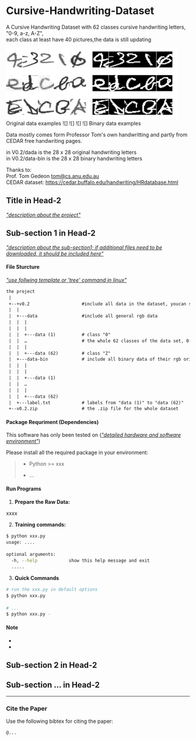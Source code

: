# Cursive-Handwriting-Dataset
A Cursive Handwriting Dataset with 62 classes cursive handwriting letters, "0-9, a-z, A-Z",\
each class at least have 40 pictures,the data is still updating


![](1.png)                            ![](2.png)\
Original data examples  ![] ![] ![] ![] Binary data examples

Data mostly comes form Professor Tom's own handwritting and partly from CEDAR free handwriting pages.

in V0.2/dada is the 28 x 28 original handwriting letters\
in V0.2/data-bin is the 28 x 28 binary handwriting letters

Thanks to:\
Prof. Tom Gedeon  tom@cs.anu.edu.au\
CEDAR dataset: https://cedar.buffalo.edu/handwriting/HRdatabase.html 

## Title in Head-2

*<u>"description about the project"</u>*



## Sub-section 1 in Head-2 

*<u>"description about the sub-section1; if  additional files need to be downloaded, it should be included here"</u>*



#### File Sturcture

*<u>"use follwing template or '[tree](https://www.tecmint.com/linux-tree-command-examples/)' command in linux"</u>*

```reStructuredText
the project
 |
 +--+v0.2                    #include all data in the dataset, youcan see each .png data on the page
 |  |
 |  +---data                 #include all general rgb data
 |  |  |
 |  |  |
 |  |  +---data (1)          # class "0"
 |  |  …                     # the whole 62 classes of the data set, 0-9, a-z,A-Z
 |  |  |
 |  |  +---data (62)         # class "Z"
 |  +---data-bin             # include all binary data of their rgb origin
 |  |  |
 |  |  |
 |  |  +---data (1)
 |  |  …
 |  |  |
 |  |  +---data (62)
 |  +---label.txt            # labels from "data (1)" to "data (62)"
 +--v0.2.zip                 # the .zip file for the whole dataset
```



#### Package Requriment (Dependencies)

This software has only been tested on (*<u>"detailed hardware and software environment"</u>*)

Please install all the required package in your environment: 

> * Python >= xxx
>
> * ...
>



#### Run Programs 

1. **Prepare the Raw Data:**

xxxx

2. **Training commands:**

```bash
$ python xxx.py
usage: ....

optional arguments:
  -h, --help            show this help message and exit
  .....
```

3. **Quick Commands**

```bash
# run the xxx.py in default options 
$ python xxx.py 

# ...
$ python xxx.py -
```



#### Note

* 
* 



## Sub-section 2 in Head-2 





## Sub-section ... in Head-2 





------

### Cite the Paper

Use the following bibtex for citing the paper: 

```reStructuredText
@...

```
